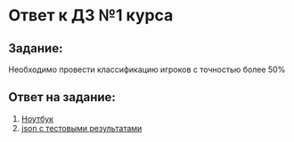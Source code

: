 # Ответ к ДЗ №1 курса

## Задание:
Необходимо провести классификацию игроков с точностью более 50%

## Ответ на задание:
1) [Ноутбук](https://github.com/Che3108/otus_cv_adv/blob/main/lesson_1/info_OS_CPU_GPU.png)
2) [json с тестовыми результатами](https://github.com/Che3108/otus_cv_adv/blob/main/lesson_1/torch_tf_in_docker.png)
